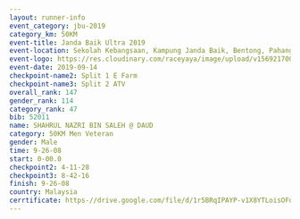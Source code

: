 ```yaml
---
layout: runner-info 
event_category: jbu-2019 
category_km: 50KM 
event-title: Janda Baik Ultra 2019
event-location: Sekolah Kebangsaan, Kampung Janda Baik, Bentong, Pahang, Malaysia 
event-logo: https://res.cloudinary.com/raceyaya/image/upload/v1569217009/logo/janda-baik_vch1pc.jpg 
event-date: 2019-09-14 
checkpoint-name2: Split 1 E Farm 
checkpoint-name3: Split 2 ATV 
overall_rank: 147
gender_rank: 114
category_rank: 47
bib: 52011
name: SHAHRUL NAZRI BIN SALEH @ DAUD
category: 50KM Men Veteran
gender: Male
time: 9-26-08
start: 0-00.0
checkpoint2: 4-11-28
checkpoint3: 8-42-16
finish: 9-26-08
country: Malaysia
cerrtificate: https-//drive.google.com/file/d/1r5BRqIPAYP-v1X8YTLoisOFqM4lQje3p/view?usp=sharing
---
```


